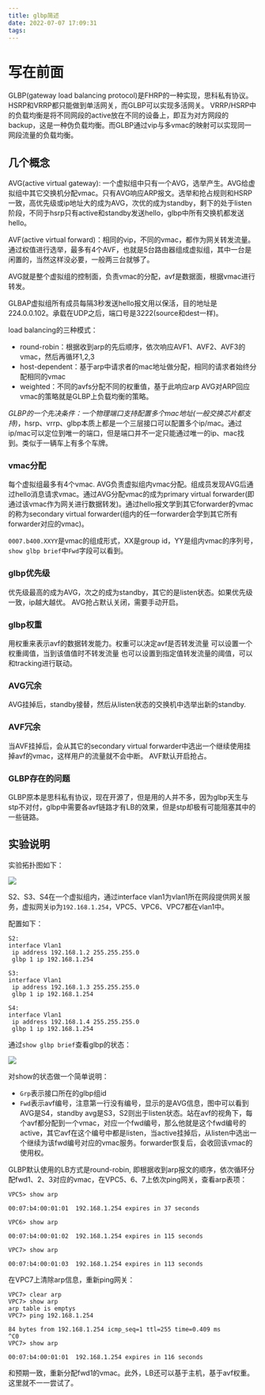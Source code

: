 ```yaml
---
title: glbp简述
date: 2022-07-07 17:09:31
tags:
---
```

# 写在前面
GLBP(gateway load balancing protocol)是FHRP的一种实现，思科私有协议。HSRP和VRRP都只能做到单活网关，而GLBP可以实现多活网关。
VRRP/HSRP中的负载均衡是将不同网段的active放在不同的设备上，即互为对方网段的backup，这是一种伪负载均衡。而GLBP通过vip与多vmac的映射可以实现同一网段流量的负载均衡。
<!--more-->
## 几个概念

AVG(active virtual gateway): 一个虚拟组中只有一个AVG，选举产生。AVG给虚拟组中其它交换机分配vmac。只有AVG响应ARP报文。选举和抢占规则和HSRP一致，高优先级或ip地址大的成为AVG，次优的成为standby，剩下的处于listen阶段，不同于hsrp只有active和standby发送hello，glbp中所有交换机都发送hello。

AVF(active virtual forward)：相同的vip，不同的vmac，都作为网关转发流量。通过权值进行选举，最多有4个AVF，也就是5台路由器组成虚拟组，其中一台是闲置的，当然这样没必要，一般两三台就够了。

AVG就是整个虚拟组的控制面，负责vmac的分配，avf是数据面，根据vmac进行转发。

GLBAP虚拟组所有成员每隔3秒发送hello报文用以保活，目的地址是224.0.0.102。承载在UDP之后，端口号是3222(source和dest一样)。

load balancing的三种模式：
- round-robin：根据收到arp的先后顺序，依次响应AVF1、AVF2、AVF3的vmac，然后再循环1,2,3
- host-dependent：基于arp中请求者的mac地址做分配，相同的请求者始终分配相同的vmac
- weighted：不同的avfs分配不同的权重值，基于此响应arp
AVG对ARP回应vmac的策略就是GLBP上负载均衡的策略。

*GLBP的一个先决条件：一个物理端口支持配置多个mac地址(一般交换芯片都支持)*，hsrp、vrrp、glbp本质上都是一个三层接口可以配置多个ip/mac。通过ip/mac可以定位到唯一的端口，但是端口并不一定只能通过唯一的ip、mac找到。类似于一辆车上有多个车牌。

### vmac分配
每个虚拟组最多有4个vmac. AVG负责虚拟组内vmac分配。组成员发现AVG后通过hello消息请求vmac。通过AVG分配vmac的成为primary virtual forwarder(即通过该vmac作为网关进行数据转发)。通过hello报文学到其它forwarder的vmac的称为secondary virtual forwarder(组内的任一forwarder会学到其它所有forwarder对应的vmac)。

`0007.b400.XXYY`是vmac的组成形式，XX是group id，YY是组内vmac的序列号，`show glbp brief`中`Fwd`字段可以看到。

### glbp优先级
优先级最高的成为AVG，次之的成为standby，其它的是listen状态。如果优先级一致，ip越大越优。
AVG抢占默认关闭，需要手动开启。

### glbp权重
用权重来表示avf的数据转发能力。权重可以决定avf是否转发流量
可以设置一个权重阈值，当到该值值时不转发流量
也可以设置到指定值转发流量的阈值，可以和tracking进行联动。

### AVG冗余
AVG挂掉后，standby接替，然后从listen状态的交换机中选举出新的standby.

### AVF冗余
当AVF挂掉后，会从其它的secondary virtual forwarder中选出一个继续使用挂掉avf的vmac，这样用户的流量就不会中断。
AVF默认开启抢占。

### GLBP存在的问题
GLBP原本是思科私有协议，现在开源了，但是用的人并不多，因为glbp天生与stp不对付，glbp中需要各avf链路才有LB的效果，但是stp却极有可能阻塞其中的一些链路。

## 实验说明
实验拓扑图如下：

![](https://rancho333.github.io/pictures/glbp_basic_topology.png)

S2、S3、S4在一个虚拟组内，通过interface vlan1为vlan1所在网段提供网关服务，虚拟网关ip为`192.168.1.254`，VPC5、VPC6、VPC7都在vlan1中。

配置如下：
```
S2:
interface Vlan1
 ip address 192.168.1.2 255.255.255.0
 glbp 1 ip 192.168.1.254

S3:
interface Vlan1
 ip address 192.168.1.3 255.255.255.0
 glbp 1 ip 192.168.1.254

S4:
interface Vlan1
 ip address 192.168.1.4 255.255.255.0
 glbp 1 ip 192.168.1.254
```
通过`show glbp brief`查看glbp的状态：

![](https://rancho333.github.io/pictures/glbp_show_brief.png)

对show的状态做一个简单说明：
- `Grp`表示接口所在的glbp组id
- `Fwd`表示avf编号，注意第一行没有编号，显示的是AVG信息，图中可以看到AVG是S4，standby avg是S3，S2则出于listen状态。站在avf的视角下，每个avf都分配到一个vmac，对应一个fwd编号，那么他就是这个fwd编号的active，其它avf在这个编号中都是listen，当active挂掉后，从listen中选出一个继续为该fwd编号对应的vmac服务。forwarder恢复后，会收回该vmac的使用权。

GLBP默认使用的LB方式是round-robin, 即根据收到arp报文的顺序，依次循环分配fwd1、2、3对应的vmac，在VPC5、6、7上依次ping网关，查看arp表项：
```
VPC5> show arp

00:07:b4:00:01:01  192.168.1.254 expires in 37 seconds

VPC6> show arp

00:07:b4:00:01:02  192.168.1.254 expires in 115 seconds

VPC7> show arp

00:07:b4:00:01:03  192.168.1.254 expires in 113 seconds
```
在VPC7上清除arp信息，重新ping网关：
```
VPC7> clear arp
VPC7> show arp
arp table is emptys
VPC7> ping 192.168.1.254

84 bytes from 192.168.1.254 icmp_seq=1 ttl=255 time=0.409 ms
^C0
VPC7> show arp

00:07:b4:00:01:01  192.168.1.254 expires in 116 seconds
```
和预期一致，重新分配fwd1的vmac。此外，LB还可以基于主机，基于avf权重。这里就不一一尝试了。